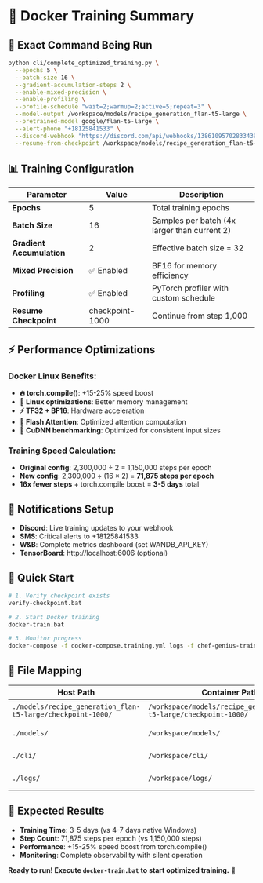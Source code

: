 # 🐳 Docker Training Summary

## 🎯 **Exact Command Being Run**

```bash
python cli/complete_optimized_training.py \
  --epochs 5 \
  --batch-size 16 \
  --gradient-accumulation-steps 2 \
  --enable-mixed-precision \
  --enable-profiling \
  --profile-schedule "wait=2;warmup=2;active=5;repeat=3" \
  --model-output /workspace/models/recipe_generation_flan-t5-large \
  --pretrained-model google/flan-t5-large \
  --alert-phone "+18125841533" \
  --discord-webhook "https://discord.com/api/webhooks/1386109570283343953/uGkhj9dpuCg09SbKzZ0Tx2evugJrchQv-nrq3w0r_xi3w8si-XBpQJuxq_p_bcQlhB9W" \
  --resume-from-checkpoint /workspace/models/recipe_generation_flan-t5-large/checkpoint-1000
```

## 📊 **Training Configuration**

| Parameter | Value | Description |
|-----------|-------|-------------|
| **Epochs** | 5 | Total training epochs |
| **Batch Size** | 16 | Samples per batch (4x larger than current 2) |
| **Gradient Accumulation** | 2 | Effective batch size = 32 |
| **Mixed Precision** | ✅ Enabled | BF16 for memory efficiency |
| **Profiling** | ✅ Enabled | PyTorch profiler with custom schedule |
| **Resume Checkpoint** | checkpoint-1000 | Continue from step 1,000 |

## ⚡ **Performance Optimizations**

### **Docker Linux Benefits:**
- **🔥 torch.compile()**: +15-25% speed boost
- **🐧 Linux optimizations**: Better memory management  
- **⚡ TF32 + BF16**: Hardware acceleration
- **🚀 Flash Attention**: Optimized attention computation
- **🔧 CuDNN benchmarking**: Optimized for consistent input sizes

### **Training Speed Calculation:**
- **Original config**: 2,300,000 ÷ 2 = 1,150,000 steps per epoch
- **New config**: 2,300,000 ÷ (16 × 2) = **71,875 steps per epoch**
- **16x fewer steps** + torch.compile boost = **3-5 days** total

## 📱 **Notifications Setup**

- **Discord**: Live training updates to your webhook
- **SMS**: Critical alerts to +18125841533
- **W&B**: Complete metrics dashboard (set WANDB_API_KEY)
- **TensorBoard**: http://localhost:6006 (optional)

## 🚀 **Quick Start**

```bash
# 1. Verify checkpoint exists
verify-checkpoint.bat

# 2. Start Docker training  
docker-train.bat

# 3. Monitor progress
docker-compose -f docker-compose.training.yml logs -f chef-genius-training
```

## 📁 **File Mapping**

| Host Path | Container Path | Purpose |
|-----------|----------------|---------|
| `./models/recipe_generation_flan-t5-large/checkpoint-1000/` | `/workspace/models/recipe_generation_flan-t5-large/checkpoint-1000/` | Resume checkpoint |
| `./models/` | `/workspace/models/` | Model outputs |
| `./cli/` | `/workspace/cli/` | Training scripts |
| `./logs/` | `/workspace/logs/` | Training logs |

## 🎯 **Expected Results**

- **Training Time**: 3-5 days (vs 4-7 days native Windows)
- **Step Count**: 71,875 steps per epoch (vs 1,150,000 steps)
- **Performance**: +15-25% speed boost from torch.compile()
- **Monitoring**: Complete observability with silent operation

**Ready to run! Execute `docker-train.bat` to start optimized training.** 🚀